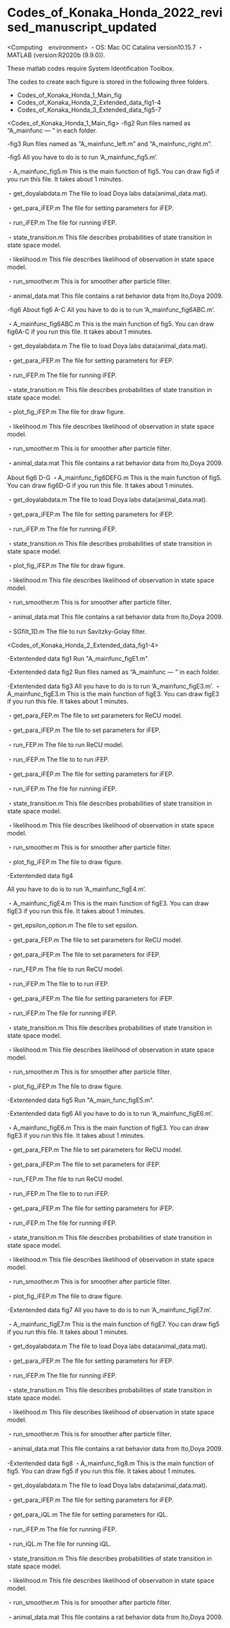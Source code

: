 # Codes_of_Konaka_Honda_2022_revised_manuscript_updated


<Computing　environment>
・OS: Mac OC Catalina version10.15.7
・MATLAB (version:R2020b (9.9.0)).

These matlab codes require System Identification Toolbox.

The codes to create each figure is stored in the following three folders.
- Codes_of_Konaka_Honda_1_Main_fig
- Codes_of_Konaka_Honda_2_Extended_data_fig1-4
- Codes_of_Konaka_Honda_3_Extended_data_fig5-7

<Codes_of_Konaka_Honda_1_Main_fig>
-fig2
 Run files named as  “A_mainfunc — ” in each folder.

-fig3
 Run files named as  “A_mainfunc_left.m” and “A_mainfunc_right.m”.

-fig5
 All you have to do is to run ‘A_mainfunc_fig5.m’.

 ・A_mainfunc_fig5.m
 This is the main function of fig5. You can draw fig5 if you run this file.
 It takes about 1 minutes.

 ・get_doyalabdata.m
 The file to load Doya labs data(animal_data.mat).

 ・get_para_iFEP.m
 The file for setting parameters for iFEP.

 ・run_iFEP.m
 The file for running iFEP.

 ・state_transition.m
 This file describes probabilities of state transition in state space model.

 ・likelihood.m
 This file describes likelihood of observation in state space model.

 ・run_smoother.m
 This is for smoother after particle filter.

 ・animal_data.mat
  This file contains a rat behavior data from Ito,Doya 2009.
  
-fig6
 About fig6 A-C
 All you have to do is to run ‘A_mainfunc_fig6ABC.m’.

 ・A_mainfunc_fig6ABC.m
 This is the main function of fig5. You can draw fig6A-C if you run this file.
 It takes about 1 minutes.

 ・get_doyalabdata.m
 The file to load Doya labs data(animal_data.mat).

 ・get_para_iFEP.m
 The file for setting parameters for iFEP.

 ・run_iFEP.m
 The file for running iFEP.

 ・state_transition.m
 This file describes probabilities of state transition in state space model.

 ・plot_fig_iFEP.m
 The file for draw figure.

 ・likelihood.m
 This file describes likelihood of observation in state space model.

 ・run_smoother.m
 This is for smoother after particle filter.

 ・animal_data.mat
 This file contains a rat behavior data from Ito,Doya 2009.

  
 About fig6 D-G 
 ・A_mainfunc_fig6DEFG.m
 This is the main function of fig5. You can draw fig6D-G if you run this file.
 It takes about 1 minutes.

 ・get_doyalabdata.m
 The file to load Doya labs data(animal_data.mat).

 ・get_para_iFEP.m
 The file for setting parameters for iFEP.

 ・run_iFEP.m
 The file for running iFEP.

 ・state_transition.m
 This file describes probabilities of state transition in state space model.

 ・plot_fig_iFEP.m
 The file for draw figure.

 ・likelihood.m
 This file describes likelihood of observation in state space model.

 ・run_smoother.m
 This is for smoother after particle filter.

 ・animal_data.mat
 This file contains a rat behavior data from Ito,Doya 2009.

 ・SGfilt_1D.m
 The file to run Savitzky-Golay filter.

<Codes_of_Konaka_Honda_2_Extended_data_fig1-4>

-Extentended data fig1
 Run "A_mainfunc_figE1.m".
 
-Extentended data fig2
 Run files named as  “A_mainfunc — ” in each folder.
 
-Extentended data fig3
 All you have to do is to run ‘A_mainfunc_figE3.m’.
 ・A_mainfunc_figE3.m
 This is the main function of figE3. You can draw figE3 if you run this file.
 It takes about 1 minutes.

 ・get_para_FEP.m
 The file to set parameters for ReCU model.

 ・get_para_iFEP.m
 The file to set parameters for iFEP.

 ・run_FEP.m
 The file to run ReCU model.

 ・run_iFEP.m
 The file to to run iFEP.

 ・get_para_iFEP.m
 The file for setting parameters for iFEP.

 ・run_iFEP.m
 The file for running iFEP.

 ・state_transition.m
 This file describes probabilities of state transition in state space model.

 ・likelihood.m
 This file describes likelihood of observation in state space model.

 ・run_smoother.m
 This is for smoother after particle filter.

 ・plot_fig_iFEP.m
 The file to draw figure.


-Extentended data fig4

 All you have to do is to run ‘A_mainfunc_figE4.m’.

 ・A_mainfunc_figE4.m
 This is the main function of figE3. You can draw figE3 if you run this file.
 It takes about 1 minutes.

 ・get_epsilon_option.m
 The file to set epsilon.

 ・get_para_FEP.m
 The file to set parameters for ReCU model.

 ・get_para_iFEP.m
 The file to set parameters for iFEP.

 ・run_FEP.m
 The file to run ReCU model.

 ・run_iFEP.m
 The file to to run iFEP.

 ・get_para_iFEP.m
 The file for setting parameters for iFEP.

 ・run_iFEP.m
 The file for running iFEP.

 ・state_transition.m
 This file describes probabilities of state transition in state space model.

 ・likelihood.m
 This file describes likelihood of observation in state space model.

 ・run_smoother.m
 This is for smoother after particle filter.

 ・plot_fig_iFEP.m
 The file to draw figure.


-Extentended data fig5
 Run "A_main_func_figE5.m".
 
-Extentended data fig6
 All you have to do is to run ‘A_mainfunc_figE6.m’.

 ・A_mainfunc_figE6.m
 This is the main function of figE3. You can draw figE3 if you run this file.
 It takes about 1 minutes.

 ・get_para_FEP.m
 The file to set parameters for ReCU model.

 ・get_para_iFEP.m
 The file to set parameters for iFEP.

 ・run_FEP.m
 The file to run ReCU model.

 ・run_iFEP.m
 The file to to run iFEP.

 ・get_para_iFEP.m
 The file for setting parameters for iFEP.

 ・run_iFEP.m
 The file for running iFEP.

 ・state_transition.m
 This file describes probabilities of state transition in state space model.

 ・likelihood.m
 This file describes likelihood of observation in state space model.

 ・run_smoother.m
 This is for smoother after particle filter.

 ・plot_fig_iFEP.m 
 The file to draw figure.
 
-Extentended data fig7
 All you have to do is to run ‘A_mainfunc_figE7.m’.

 ・A_mainfunc_figE7.m
 This is the main function of figE7. You can draw fig5 if you run this file.
 It takes about 1 minutes.

 ・get_doyalabdata.m
 The file to load Doya labs data(animal_data.mat).

 ・get_para_iFEP.m
 The file for setting parameters for iFEP.

 ・run_iFEP.m
 The file for running iFEP.

 ・state_transition.m
 This file describes probabilities of state transition in state space model.

 ・likelihood.m
 This file describes likelihood of observation in state space model.

 ・run_smoother.m
 This is for smoother after particle filter.

 ・animal_data.mat
 This file contains a rat behavior data from Ito,Doya 2009.

-Extentended data fig8
 ・A_mainfunc_fig8.m
 This is the main function of fig5. You can draw fig5 if you run this file.
 It takes about 1 minutes.

 ・get_doyalabdata.m
 The file to load Doya labs data(animal_data.mat).

 ・get_para_iFEP.m
 The file for setting parameters for iFEP.

 ・get_para_iQL.m
 The file for setting parameters for iQL.

 ・run_iFEP.m
 The file for running iFEP.

 ・run_iQL.m
 The file for running iQL.

 ・state_transition.m
 This file describes probabilities of state transition in state space model.

 ・likelihood.m
 This file describes likelihood of observation in state space model.

 ・run_smoother.m
 This is for smoother after particle filter.

 ・animal_data.mat
 This file contains a rat behavior data from Ito,Doya 2009.
